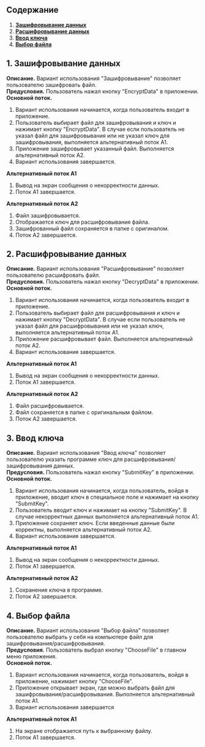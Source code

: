 
## Содержание
1. **[Зашифровывание данных](#EncryptData)**
2. **[Расшифровывание данных](#DecryptData)** 
3. **[Ввод ключа](#SubmitKey)**
4. **[Выбор файла](#ChooseFile)**

<a name="EncryptData"/>

## 1. Зашифровывание данных  

**Описание.** Вариант использования "Зашифровывание" позволяет пользователю зашифровать файл.  
**Предусловия.** Пользователь нажал кнопку "EncryptData" в приложении.  
**Основной поток.**  
  1. Вариант использования начинается, когда пользователь входит в приложение.
  2. Пользователь выбирает файл для зашифровывания и ключ и нажимает кнопку "EncryptData". 
             В случае если пользователь не указал файл для зашифровывания или не указал ключ для зашифровывания, выполняется альтернативный поток А1.
  3. Приложение зашифровывает указанный файл.
	     Выполняется альтернативный
	     поток А2.
  4. Вариант использования завершается.
  
**Альтернативный поток А1**  

  1. Вывод на экран сообщения о некорректности данных. 
  2. Поток А1 завершается. 
 
**Альтернативный поток А2**  

  1. Файл зашифровывается. 
  2. Отображается ключ для расшифровывания файла.
  3. Зашифрованный файл сохраняется в папке с оригиналом.
  4. Поток А2 завершается.

<a name="DecryptData"/>

## 2. Расшифровывание данных
**Описание.** Вариант использования "Расшифровывание" позволяет пользователю расшифровать файл.  
**Предусловия.** Пользователь нажал кнопку "DecryptData" в приложении.  
**Основной поток.**  
  1. Вариант использования начинается, когда пользователь входит в приложение.
  2. Пользователь выбирает файл для расшифровывания и ключ и нажимает кнопку "DecryptData". 
             В случае если пользователь не указал файл для расшифровывания или не указал ключ, выполняется альтернативный поток А1.
  3. Приложение расшифровывает файл. Выполняется альтернативный
	     поток А2.
  4. Вариант использования завершается.
  
**Альтернативный поток А1**    

  1. Вывод на экран сообщения о некорректности данных. 
  2. Поток А1 завершается. 
 
**Альтернативный поток А2**  

 1. Файл расшифровывается. 
 2. Файл сохраняется в папке с оригинальным файлом.
 3. Поток А2 завершается.

<a name="SubmitKey"/>

## 3. Ввод ключа
**Описание.** Вариант использования "Ввод ключа" позволяет пользователю указать программе ключ для расшифровывания/зашифровывания данных.  
**Предусловия.** Пользователь нажал кнопку "SubmitKey" в приложении.  
**Основной поток.**  
  1. Вариант использования начинается, когда пользователь, войдя в приложение, вводит ключ в специальное поле и
	     нажимает на кнопку "SubmitKey".
  2. Пользователь вводит ключ и нажимает на кнопку "SubmitKey". 
             В случае некорректных данных выполняется альтернативный поток А1.
  3. Приложение сохраняет ключ.
	     Если введенные данные были корректны, выполняется альтернативный
	     поток А2.
  4. Вариант использования завершается.
  
**Альтернативный поток А1**  
  
  1. Вывод на экран сообщения о некорректности данных. 
  2. Поток А1 завершается.

**Альтернативный поток А2**  

  1. Сохранение ключа в программе. 
  2. Поток А2 завершается.

<a name="ChooseFile"/> 

## 4. Выбор файла
**Описание.** Вариант использования "Выбор файла" позволяет пользователю выбрать у себя на компьютере файл для зашифровывания/расшифровывания.  
**Предусловия.** Пользователь выбрал кнопку "ChooseFile" в главном меню приложения.  
**Основной поток.**  
  1. Вариант использования начинается, когда пользователь, войдя в приложение,
	    нажимает кнопку "ChooseFile".
  2. Приложение открывает экран, где можно выбрать файл для зашифровывания/расшифровывания.
  	      Выполняется альтернативный поток А1.
  3. Вариант использования завершается
  
**Альтернативный поток А1**  

  1. На экране отображается путь к выбранному файлу.
  2. Поток А1 завершается.
 
